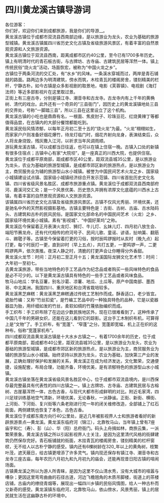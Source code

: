 # 四川黄龙溪古镇导游词  
各位游客：  
你们好，欢迎你们来到成都旅游，我是你们的导游__。  
黄龙溪古镇位于成都市双流县西南部边缘，是以旅游业为龙头，农业为基础的旅游型城镇。黄龙溪古镇属四川省历史文化古镇及省级旅游风景区，有着丰富的自然景观资源和人文旅游资源。  
黄龙溪古镇位于双流县西南，距离成都市区约40公里，至今已有1700多年历史。镇上有明清时代的青石板古街，与古牌坊、古寺庙、古建筑民居等浑然一体。镇上传统民俗“烧火龙”活动，场面恢宏，被称为“中国火龙之乡”。  
古镇位于两条河流的交汇处，有“水乡”的风味。一条溪水穿城而过，两岸是青石铺就的路面。路两边多为明清建筑，傍水而筑，木柱青瓦的楼阁房舍，镂刻精美的栏杆，宁静古朴。如今古镇是众多影视剧的取景地，电影《芙蓉镇》、电视剧《海灯法师》等近多部影视片在这里取过景。  
正街上有三座古寺，分别是镇江寺、潮音寺和古龙寺。古龙寺内有上千年的黄桷树、清代的戏台。此外还有一个奇异的“三县衙门”，因历史上的黄龙溪镇地处三县的交界处，号称“一脚踏三县”，所以三县在这里设立了这个机构。  
黄龙溪古镇的小吃也是鼎鼎有名，一根面、焦皮肘子、珍珠豆花、红烧黄辣丁等都值得品尝，在古镇内的大部分餐馆都能吃到。  
黄龙溪民俗风情浓郁，以每年正月初二至十五的“烧火龙”为最。“火龙”栩栩如生，而家家户户则准备好烟花爆竹，待龙灯临门时，烟花齐射向龙身，表演结束后，众人将龙身烧毁，残灰撒入江河，以祈求当年风调雨顺。  
游玩黄龙溪古镇，可以成都当日往返，也可以在镇上住宿一晚。古镇入口处的新镇有很多住宿点；古镇中心有家“大院坝”，是一座真正的川西大院，也提供住宿。  
黄龙溪位于成都平原南部，距成都市区40公里，距双流县城35公里，是以旅游业为龙头，农业为基础的旅游型城镇，是成都市郊区新的旅游热点，是以旅游业为主，商贸服务业为辅的旅游型山水小城镇。被誉为中国民间艺术火龙之乡、国家级小城镇建设试点镇、国家级小城镇经济综合开发示范镇、四川省首批历史文化名镇、四川省省级风景名胜区、成都市旅游重点镇。黄龙溪位于成都双流县西南部府河、鹿溪河交汇处；是一个风景优美、历史悠久并拥有浓厚文化底蕴的川西水上古镇，有着丰富的自然景观资源和人文旅游资源。  
该镇属四川省历史文化古镇及省级旅游风景区。古镇不仅风光秀丽、环境优美，还是驰名中外的天然影视摄影基地。古镇主要特色是：古街、古树、古庙、古水陆码头、古建筑和古朴的民风民俗。是国家文化部命名的中国民间艺术（火龙）之乡、国家级环境优美小城镇。素有“影视城”、“中国好莱坞”之称。  
黄龙溪迄今保留着正月表演火龙灯、狮灯、牛儿灯、幺妹儿灯、四月初八放生会、端阳节赛龙舟，还有代代相传的府河号子、民间儿歌、童谣、谚语，扯响簧、翻筋斗、踢毽子等。古镇至今保留着打更的习俗，按时辰鸣锣报时从亥时（晚九点）起打更，每个时辰打一更，直到卯时（早上五点），共打五更，一更鸣锣一声，二更鸣锣两声，依次类推。夜深人静之时，清脆的打更声会让你睡得分外香甜。  
黄龙溪火龙节：时间：正月初二至正月十五；黄龙溪国际龙狮文化艺术节：时间：大年初一至初七。  
去黄龙溪旅游，带些当地特色的手工艺品作为纪念品或者购买一些风味特色的食品是必不可少的。以下是黄龙溪古镇具有特色的一些手工艺品或者风味食品。  
牧马山地瓜：学名豆薯，别名沙葛、凉薯、地瓜、土瓜等。原产中国南部、墨西哥、中北美洲。我国四川、重庆地区和台湾省栽培较多。  
黄龙溪黑芝麻糕：黄龙溪黑芝麻糕通过传统工艺制作而成。酥香适口，老少皆宜。  
瓷胎竹编：又称“竹丝扣瓷”，是竹编工艺品中的一种独具特色的品种，它是以瓷器器皿为胎，用纤细如发的竹丝，柔软如绸的竹蔑依胎编织而成。  
手工织布：手工织布除了在边远少数民族地区外，现在已很难看到了。这种传承了中国几千年的男耕女织，还能在这儿看到它的踪影。这台手工木制织布机，可算得上是“文物”了。手工织布，有“宽蓬”、“窄蓬”之分。宽蓬即宽幅，机上正在织的这种布，俗称“宽蓬家机布”。  
四川成都双流县黄龙溪古镇是十大水乡古镇之一，有着1700余年的历史，位于成都平原南部，距成都市40公里，距双流县城35公里，是以旅游业为龙头，农业为基础的旅游型城镇，是成都市郊区新的旅游热点，是以旅游业为主，商贸服务业为辅的旅游型山水小城镇。始终坚持以旅游为龙头，农业为基础，加快第三产业的发展，正确处理好保护和发展的关系，黄龙溪正在成为经济发达，文化繁荣，交通便捷，设施配套，布局合理，功能齐备，环境优美，是有浓郁特色的旅游型山水小城镇。  
黄龙溪古镇坐落在黄龙溪省级风景名胜区中心，位于成都市双流县境内，是川西保存最完整最具有代表性的四川古镇之一。镇上古牌坊、古寺庙、古建筑民居与古榕树、古崖墓浑然一体，古色古香，与现代大都市形成鲜明的对比。附近毛家湾，四川足球训练基地空气清新，环境优美，无论春秋，一派静谧。正街、新街、横街、上河街、下河街、复兴街等六条老刚进行完一年的闭关维修改造，全部铺上了红石街面，两侧建筑也恢复了本色，古色古香。  
黄龙溪位于成都东南方向行40公里处，是近几年被影视界人士和旅游者看好的新辟旅游景点—黄龙溪。黄龙溪东临府河（锦江），北靠牧马山，当年镇上曾有7座庙宇和仁（寿）、彭（山）、华（阳）总府衙门。码头上舟揖如林，商旅云集，一派繁荣景象。黄龙溪古镇之所以引起影视界人士关注，是因为这里清代风格的街肆建筑仍然保存完好。青石板铺就的街面，木拄青瓦的楼阁房舍，镂刻精美的栏杆窗棂，无不给人以古朴宁静的感受。镇内还有6棵树龄在320_年以上的黄角树，枝繁叶茂，遮天蔽日，给古镇更增添了许多灵气。镇内现还保存有镇江寺、潮音寺和古龙寺三座古庙，每年农历六月初九和九月初九的庙会，还能再现昔日阳古镇的喧闹场面。  
古镇黄龙溪之所以为游人所青睐，是因为这里不仅山清水秀，没有大城市的喧嚣与嘈杂；更因这里弯弯曲曲的石径古道，河边飞檐翘角的木质吊脚楼，街道上的茶楼店铺，古庙内的缭绕青烟等，展现出一幅四川乡镇的民俗风情图，给人一种古朴而又新奇的感受。黄龙溪镇东临府河，北靠牧马山，依山傍水，风景秀丽，镇上的居民就生活在这幽静古朴的环境中。  
<!-- Last processed: 2025-07-22 03:44:29 -->
